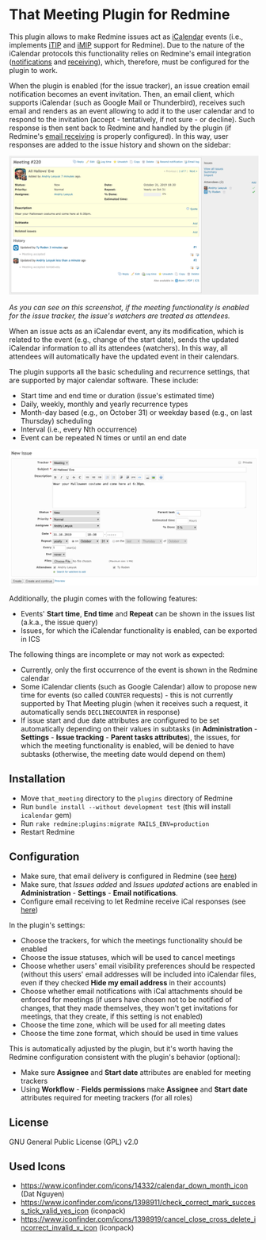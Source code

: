# That Meeting Plugin for Redmine

This plugin allows to make Redmine issues act as [iCalendar](https://icalendar.org/)
events (i.e., implements [iTIP](https://tools.ietf.org/html/rfc5546) and
[iMIP](https://tools.ietf.org/html/rfc6047) support for Redmine).
Due to the nature of the iCalendar protocols this functionality relies on
Redmine's email integration ([notifications](http://www.redmine.org/projects/redmine/wiki/EmailConfiguration) and
[receiving](https://www.redmine.org/projects/redmine/wiki/RedmineReceivingEmails)),
which, therefore, must be configured for the plugin to work.

When the plugin is enabled (for the issue tracker), an issue creation email
notification becomes an event invitation. Then, an email client, which supports
iCalendar (such as Google Mail or Thunderbird), receives such email and renders
as an event allowing to add it to the user calendar and to respond to the
invitation (accept - tentatively, if not sure - or decline). Such response is
then sent back to Redmine and handled by the plugin (if Redmine's
[email receiving](https://www.redmine.org/projects/redmine/wiki/RedmineReceivingEmails)
is properly configured). In this way, user responses are added to the issue
history and shown on the sidebar:

![Issue page](show.png)

_As you can see on this screenshot, if the meeting functionality is enabled for
the issue tracker, the issue's watchers are treated as attendees._

When an issue acts as an iCalendar event, any its modification, which is related
to the event (e.g., change of the start date), sends the updated iCalendar
information to all its attendees (watchers). In this way, all attendees will
automatically have the updated event in their calendars.

The plugin supports all the basic scheduling and recurrence settings, that are
supported by major calendar software. These include:

- Start time and end time or duration (issue's estimated time)
- Daily, weekly, monthly and yearly recurrence types
- Month-day based (e.g., on October 31) or weekday based (e.g., on last
  Thursday) scheduling
- Interval (i.e., every Nth occurrence)
- Event can be repeated N times or until an end date

![New issue page](new.png)

Additionally, the plugin comes with the following features:

- Events' **Start time**, **End time** and **Repeat** can be shown in the issues
  list (a.k.a., the issue query)
- Issues, for which the iCalendar functionality is enabled, can be exported in ICS

The following things are incomplete or may not work as expected:

- Currently, only the first occurrence of the event is shown in the Redmine calendar
- Some iCalendar clients (such as Google Calendar) allow to propose new time
  for events (so called `COUNTER` requests) - this is not currently supported by
  That Meeting plugin (when it receives such a request, it automatically sends
  `DECLINECOUNTER` in response)
- If issue start and due date attributes are configured to be set automatically
  depending on their values in subtasks (in **Administration** - **Settings** -
  **Issue tracking** - **Parent tasks attributes**), the issues, for which the
  meeting functionality is enabled, will be denied to have subtasks (otherwise,
  the meeting date would depend on them)

## Installation

- Move `that_meeting` directory to the `plugins` directory of Redmine
- Run `bundle install --without development test` (this will install `icalendar` gem)
- Run `rake redmine:plugins:migrate RAILS_ENV=production`
- Restart Redmine

## Configuration

- Make sure, that email delivery is configured in Redmine
  (see [here](http://www.redmine.org/projects/redmine/wiki/EmailConfiguration))
- Make sure, that _Issues added_ and _Issues updated_ actions are enabled in
  **Administration** - **Settings** - **Email notifications**.
- Configure email receiving to let Redmine receive iCal responses
  (see [here](https://www.redmine.org/projects/redmine/wiki/RedmineReceivingEmails))

In the plugin's settings:

- Choose the trackers, for which the meetings functionality should be enabled
- Choose the issue statuses, which will be used to cancel meetings
- Choose whether users' email visibility preferences should be respected
  (without this users' email addresses will be included into iCalendar files,
  even if they checked **Hide my email address** in their accounts)
- Choose whether email notifications with iCal attachments should be enforced
  for meetings (if users have chosen not to be notified of changes, that they
  made themselves, they won't get invitations for meetings, that they create,
  if this setting is not enabled)
- Choose the time zone, which will be used for all meeting dates
- Choose the time zone format, which should be used in time values

This is automatically adjusted by the plugin, but it's worth having the Redmine
configuration consistent with the plugin's behavior (optional):

- Make sure **Assignee** and **Start date** attributes are enabled for meeting
  trackers
- Using **Workflow** - **Fields permissions** make **Assignee** and **Start date**
  attributes required for meeting trackers (for all roles)

## License

GNU General Public License (GPL) v2.0

## Used Icons

- https://www.iconfinder.com/icons/14332/calendar_down_month_icon (Dat Nguyen)
- https://www.iconfinder.com/icons/1398911/check_correct_mark_success_tick_valid_yes_icon (iconpack)
- https://www.iconfinder.com/icons/1398919/cancel_close_cross_delete_incorrect_invalid_x_icon (iconpack)
